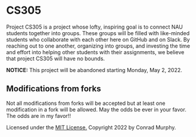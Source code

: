 # CS305

Project CS305 is a project whose lofty, inspiring goal is to connect NAU students together into groups. These groups will be filled with like-minded students who collaborate with each other here on GitHub and on Slack. By reaching out to one another, organizing into groups, and investing the time and effort into helping other students with their assignments, we believe that project CS305 will have no bounds.

**NOTICE:** This project will be abandoned starting Monday, May 2, 2022.

## Modifications from forks
Not all modifications from forks will be accepted but at least one modification in a fork will be allowed. May the odds be ever in your favor.
The odds are in my favor!!


Licensed under the [MIT License.](https://opensource.org/licenses/MIT) Copyright 2022 by Conrad Murphy.
